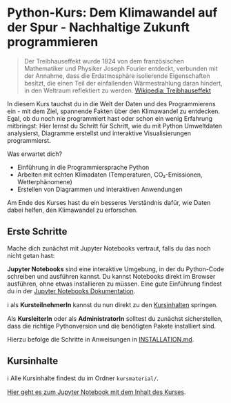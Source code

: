 # Python-Kurs: Dem Klimawandel auf der Spur - Nachhaltige Zukunft programmieren

> Der Treibhauseffekt wurde 1824 von dem französischen Mathematiker und Physiker Joseph Fourier
entdeckt, verbunden mit der Annahme, dass die Erdatmosphäre isolierende Eigenschaften besitzt,
die einen Teil der einfallenden Wärmestrahlung daran hindert, in den Weltraum reflektiert zu
werden. [Wikipedia: Treibhauseffekt](https://de.wikipedia.org/wiki/Treibhauseffekt)

In diesem Kurs tauchst du in die Welt der Daten und des Programmierens ein - mit dem Ziel, spannende Fakten über den
Klimawandel zu entdecken. Egal, ob du noch nie programmiert hast oder schon ein wenig Erfahrung mitbringst: Hier lernst
du Schritt für Schritt, wie du mit Python Umweltdaten analysierst, Diagramme erstellst und interaktive Visualisierungen
programmierst.

Was erwartet dich?

- Einführung in die Programmiersprache Python
- Arbeiten mit echten Klimadaten (Temperaturen, CO₂-Emissionen, Wetterphänomene)
- Erstellen von Diagrammen und interaktiven Anwendungen

Am Ende des Kurses hast du ein besseres Verständnis dafür, wie Daten dabei helfen, den Klimawandel zu erforschen.

## Erste Schritte

Mache dich zunächst mit Jupyter Notebooks vertraut, falls du das noch nicht getan hast:

**Jupyter Notebooks** sind eine
interaktive Umgebung, in der du Python-Code schreiben und ausführen kannst. Du kannst Notebooks direkt im Browser
ausführen, ohne etwas installieren zu müssen. Eine gute Einführung findest du in
der [Jupyter Notebooks Dokumentation](https://jupyter.org/documentation).

ℹ️ als **KursteilnehmerIn** kannst du nun direkt zu den [Kursinhalten](#kursinhalte) springen.

Als **KursleiterIn** oder als **AdministratorIn** solltest du zunächst sicherstellen, dass die richtige Pythonversion
und die benötigten Pakete installiert sind.

Hierzu befolge die Schritte in Anweisungen in [INSTALLATION.md](INSTALLATION.md).

## Kursinhalte

ℹ️ Alle Kursinhalte findest du im Ordner `kursmaterial/`.

[Hier geht es zum Jupyter Notebook mit dem Inhalt des Kurses](kursmaterial/Inhaltsverzeichnis.ipynb).